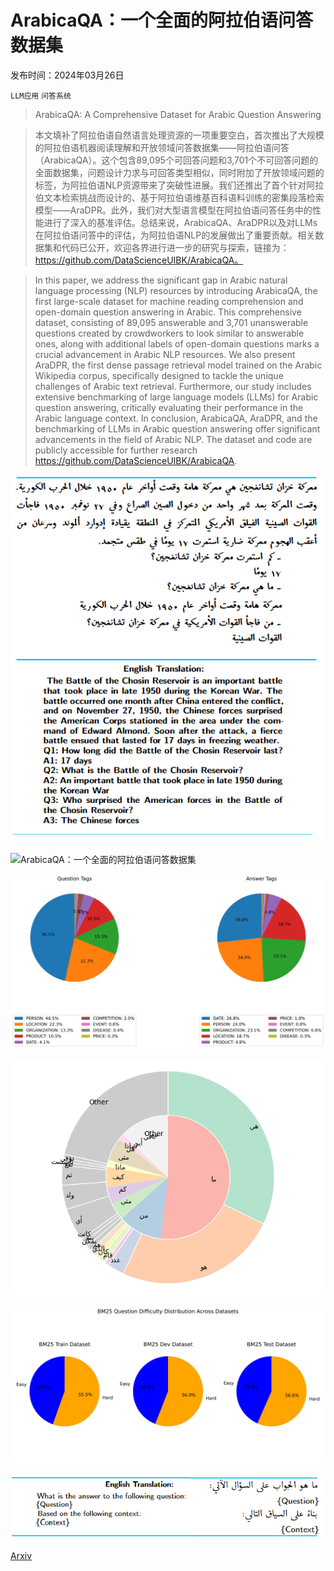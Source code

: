 # ArabicaQA：一个全面的阿拉伯语问答数据集

发布时间：2024年03月26日

`LLM应用` `问答系统`

> ArabicaQA: A Comprehensive Dataset for Arabic Question Answering

> 本文填补了阿拉伯语自然语言处理资源的一项重要空白，首次推出了大规模的阿拉伯语机器阅读理解和开放领域问答数据集——阿拉伯语问答（ArabicaQA）。这个包含89,095个可回答问题和3,701个不可回答问题的全面数据集，问题设计力求与可回答类型相似，同时附加了开放领域问题的标签，为阿拉伯语NLP资源带来了突破性进展。我们还推出了首个针对阿拉伯文本检索挑战而设计的、基于阿拉伯语维基百科语料训练的密集段落检索模型——AraDPR。此外，我们对大型语言模型在阿拉伯语问答任务中的性能进行了深入的基准评估。总结来说，ArabicaQA、AraDPR以及对LLMs在阿拉伯语问答中的评估，为阿拉伯语NLP的发展做出了重要贡献。相关数据集和代码已公开，欢迎各界进行进一步的研究与探索，链接为：https://github.com/DataScienceUIBK/ArabicaQA。

> In this paper, we address the significant gap in Arabic natural language processing (NLP) resources by introducing ArabicaQA, the first large-scale dataset for machine reading comprehension and open-domain question answering in Arabic. This comprehensive dataset, consisting of 89,095 answerable and 3,701 unanswerable questions created by crowdworkers to look similar to answerable ones, along with additional labels of open-domain questions marks a crucial advancement in Arabic NLP resources. We also present AraDPR, the first dense passage retrieval model trained on the Arabic Wikipedia corpus, specifically designed to tackle the unique challenges of Arabic text retrieval. Furthermore, our study includes extensive benchmarking of large language models (LLMs) for Arabic question answering, critically evaluating their performance in the Arabic language context. In conclusion, ArabicaQA, AraDPR, and the benchmarking of LLMs in Arabic question answering offer significant advancements in the field of Arabic NLP. The dataset and code are publicly accessible for further research https://github.com/DataScienceUIBK/ArabicaQA.

![ArabicaQA：一个全面的阿拉伯语问答数据集](../../../paper_images/2403.17848/exampleqa.png)

![ArabicaQA：一个全面的阿拉伯语问答数据集](../../../paper_images/2403.17848/workflowqa.png)

![ArabicaQA：一个全面的阿拉伯语问答数据集](../../../paper_images/2403.17848/pie_charts.jpg)

![ArabicaQA：一个全面的阿拉伯语问答数据集](../../../paper_images/2403.17848/trigram.png)

![ArabicaQA：一个全面的阿拉伯语问答数据集](../../../paper_images/2403.17848/bm25_question_difficulty.png)

![ArabicaQA：一个全面的阿拉伯语问答数据集](../../../paper_images/2403.17848/exampleprompt.png)

[Arxiv](https://arxiv.org/abs/2403.17848)